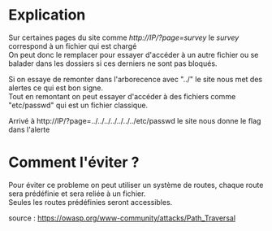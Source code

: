 # Explication
Sur certaines pages du site comme *http://IP/?page=survey* le *survey* correspond à un fichier qui est chargé<br>
On peut donc le remplacer pour essayer d'accéder à un autre fichier ou se balader dans les dossiers si ces derniers ne sont pas bloqués.<br>

Si on essaye de remonter dans l'arborecence avec "../" le site nous met des alertes ce qui est bon signe.<br>
Tout en remontant on peut essayer d'accéder à des fichiers comme "etc/passwd" qui est un fichier classique.

Arrivé à http://IP/?page=../../../../../../../etc/passwd le site nous donne le flag dans l'alerte

# Comment l'éviter ?
Pour éviter ce probleme on peut utiliser un système de routes, chaque route sera prédéfinie et sera reliée à un fichier.<br>
Seules les routes prédéfinies seront accessibles.

source : https://owasp.org/www-community/attacks/Path_Traversal
